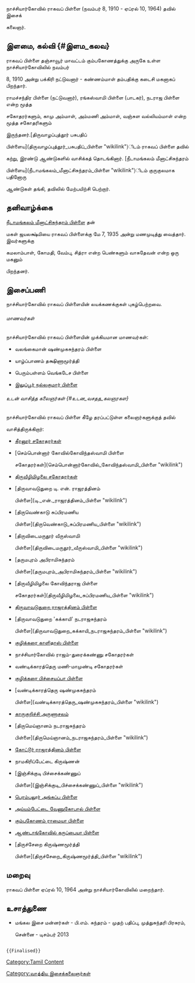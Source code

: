 நாச்சியார்கோவில் ராகவப் பிள்ளை (நவம்பர் 8, 1910 - ஏப்ரல் 10, 1964) தவில் இசைக்
கலைஞர்.

## இளமை, கல்வி {#இளம_கலவ}

ராகவப் பிள்ளை தஞ்சாவூர் மாவட்டம் கும்பகோணத்துக்கு அருகே உள்ள நாச்சியார்கோவிலில் நவம்பர்
8, 1910 அன்று பக்கிரி நட்டுவனார் - கண்ணம்மாள் தம்பதிக்கு கடைசி மகனாகப் பிறந்தார்.
ராமச்சந்திர பிள்ளை (நட்டுவனார்), ரங்கஸ்வாமி பிள்ளை (பாடகர்), நடராஜ பிள்ளை என்ற மூத்த
சகோதரர்களும், காமு அம்மாள், அம்மணி அம்மாள், வஞ்சுள வல்லியம்மாள் என்ற மூத்த சகோதரிகளும்
இருந்தனர்.[திருவாழப்புத்தூர் பசுபதிப்
பிள்ளைய](திருவாழப்புத்தூர்_பசுபதிப்_பிள்ளை "wikilink")ிடம் ராகவப் பிள்ளை தவில்
கற்று, இரண்டு ஆண்டுகளில் வாசிக்கத் தொடங்கினார். [நீடாமங்கலம் மீனாட்சிசுந்தரம்
பிள்ளைய](நீடாமங்கலம்_மீனாட்சிசுந்தரம்_பிள்ளை "wikilink")ிடம் குருகுலமாக பதினோரு
ஆண்டுகள் தங்கி, தவிலில் மேற்பயிற்சி பெற்றார்.

## தனிவாழ்க்கை

[நீடாமங்கலம் மீனாட்சிசுந்தரம் பிள்ளை](நீடாமங்கலம்_மீனாட்சிசுந்தரம்_பிள்ளை "wikilink") தன்
மகள் ஜயலக்ஷ்மியை ராகவப் பிள்ளைக்கு மே 7, 1935 அன்று மணமுடித்து வைத்தார். இவர்களுக்கு
கமலாம்பாள், கோமதி, வேம்பு, சித்ரா என்ற பெண்களும் வாசுதேவன் என்ற ஒரு மகனும்
பிறந்தனர்.

## இசைப்பணி

நாச்சியார்கோவில் ராகவப் பிள்ளையின் லயக்கணக்குகள் புகழ்பெற்றவை.

###### மாணவர்கள்

நாச்சியார்கோவில் ராகவப் பிள்ளையின் முக்கியமான மாணவர்கள்:

-   வலங்கைமான் ஷண்முகசுந்தரம் பிள்ளை
-   யாழ்ப்பாணம் தக்ஷிணாமூர்த்தி
-   பெரும்பள்ளம் வெங்கடேச பிள்ளை
-   [இலுப்பூர் நல்லகுமார் பிள்ளை](இலுப்பூர்_நல்லகுமார்_பிள்ளை "wikilink")

###### உடன் வாசித்த கலைஞர்கள் {#உடன_வசதத_கலஞரகள}

நாச்சியார்கோவில் ராகவப் பிள்ளை கீழே தரப்பட்டுள்ள கலைஞர்களுக்குத் தவில்
வாசித்திருக்கிறார்:

-   [கீரனூர் சகோதரர்கள்](கீரனூர்_சின்னத்தம்பி_பிள்ளை "wikilink")
-   [செம்பொன்னார் கோவில்கோவிந்தஸ்வாமி பிள்ளை
    சகோதரர்கள்](செம்பொன்னார்கோவில்_கோவிந்தஸ்வாமி_பிள்ளை "wikilink")
-   [திருவீழிமிழலை சகோதரர்கள்](திருவீழிமிழலை_சுப்பிரமணிய_பிள்ளை "wikilink")
-   [திருவாவடுதுறை டி. என். ராஜரத்தினம்
    பிள்ளை](டி._என்._ராஜரத்தினம்_பிள்ளை "wikilink")
-   [திருவெண்காடு சுப்பிரமணிய
    பிள்ளை](திருவெண்காடு_சுப்பிரமணிய_பிள்ளை "wikilink")
-   [திருவிடைமருதூர் வீருஸ்வாமி
    பிள்ளை](திருவிடைமருதூர்_வீருஸ்வாமி_பிள்ளை "wikilink")
-   [தருமபுரம் அபிராமிசுந்தரம்
    பிள்ளை](தருமபுரம்_அபிராமிசுந்தரம்_பிள்ளை "wikilink")
-   [திருவீழிமிழலை கோவிந்தராஜ பிள்ளை
    சகோதரர்கள்](திருவீழிமிழலை_சுப்பிரமணிய_பிள்ளை "wikilink")
-   [திருவாவடுதுறை ராஜரத்தினம் பிள்ளை](டி._என்._ராஜரத்தினம்_பிள்ளை "wikilink")
-   [திருவாவடுதுறை \'கக்காயி\' நடராஜசுந்தரம்
    பிள்ளை](திருவாவடுதுறை_கக்காயி_நடராஜசுந்தரம்_பிள்ளை "wikilink")
-   [குழிக்கரை காளிதாஸ் பிள்ளை](குழிக்கரை_காளிதாஸ்_பிள்ளை "wikilink")
-   நாச்சியார்கோவில் ராஜம்-துரைக்கண்ணு சகோதரர்கள்
-   வண்டிக்காரத்தெரு மணி-மாமுண்டி சகோதரர்கள்
-   [குழிக்கரை பிச்சையப்பா பிள்ளை](குழிக்கரை_பிச்சையப்பா_பிள்ளை "wikilink")
-   [வண்டிக்காரத்தெரு ஷண்முகசுந்தரம்
    பிள்ளை](வண்டிக்காரத்தெரு_ஷண்முகசுந்தரம்_பிள்ளை "wikilink")
-   [காருகுறிச்சி அருணாசலம்](காருகுறிச்சி_அருணாசலம் "wikilink")
-   [திருமெய்ஞானம் நடராஜசுந்தரம்
    பிள்ளை](திருமெய்ஞானம்_நடராஜசுந்தரம்_பிள்ளை "wikilink")
-   [கோட்டூர் ராஜரத்தினம் பிள்ளை](கோட்டூர்_ராஜரத்தினம்_பிள்ளை "wikilink")
-   நாமகிரிப்பேட்டை கிருஷ்ணன்
-   [இஞ்சிக்குடி பிச்சைக்கண்ணுப்
    பிள்ளை](இஞ்சிக்குடி_பிச்சைக்கண்ணுப்_பிள்ளை "wikilink")
-   [பெரம்பலூர் அங்கப்ப பிள்ளை](பெரம்பலூர்_அங்கப்ப_பிள்ளை "wikilink")
-   [அய்யம்பேட்டை வேணுகோபால் பிள்ளை](அய்யம்பேட்டை_வேணுகோபால்_பிள்ளை "wikilink")
-   [கும்பகோணம் ராமையா பிள்ளை](கும்பகோணம்_ராமையா_பிள்ளை "wikilink")
-   [ஆண்டாங்கோவில் கருப்பையா பிள்ளை](ஆண்டாங்கோவில்_கருப்பையா_பிள்ளை "wikilink")
-   [திருச்சேறை கிருஷ்ணமூர்த்தி
    பிள்ளை](திருச்சேறை_கிருஷ்ணமூர்த்தி_பிள்ளை "wikilink")

## மறைவு

ராகவப் பிள்ளை ஏப்ரல் 10, 1964 அன்று நாச்சியார்கோவிலில் மறைந்தார்.

## உசாத்துணை

-   மங்கல இசை மன்னர்கள் - பி.எம். சுந்தரம் - முதற் பதிப்பு, முத்துசுந்தரி பிரசுரம்,
    சென்னை - டிசம்பர் 2013

```{=mediawiki}
{{Finalised}}
```
[Category:Tamil Content](Category:Tamil_Content "wikilink")
[Category:வாத்திய இசைக்கலைஞர்கள்](Category:வாத்திய_இசைக்கலைஞர்கள் "wikilink")
